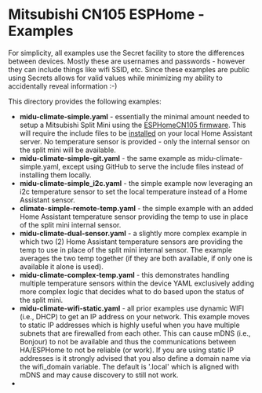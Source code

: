 # Mitsubishi CN105 ESPHome - Examples
For simplicity, all examples use the Secret facility to store the differences between devices.  Mostly these are usernames and passwords - however they can include things like wifi SSID, etc.  Since these examples are public using Secrets allows for valid values while minimizing my ability to accidentally reveal information :-)

This directory provides the following examples:
* **midu-climate-simple.yaml** - essentially the minimal amount needed to setup a Mitsubishi Split Mini using the [ESPHomeCN105 firmware](https://github.com/echavet/MitsubishiCN105ESPHome).  This will require the include files to be [installed](/home_assistant/README.md#installing-locally) on your local Home Assistant server.  No temperature sensor is provided - only the internal sensor on the split mini will be available.
* **midu-climate-simple-git.yaml** - the same example as midu-climate-simple.yaml, except using GitHub to serve the include files instead of installing them locally.
* **midu-climate-simple_i2c.yaml** - the simple example now leveraging an i2c temperature sensor to set the local temperature instead of a Home Assistant sensor.
* **climate-simple-remote-temp.yaml** - the simple example with an added Home Assistant temperature sensor providing the temp to use in place of the split mini internal sensor.
* **midu-climate-dual-sensor.yaml** - a slightly more complex example in which two (2) Home Assistant temperature sensors are providing the temp to use in place of the split mini internal sensor.  The example averages the two temp together (if they are both available, if only one is available it alone is used).
* **midu-climate-complex-temp.yaml** - this demonstrates handling multiple temperature sensors within the device YAML exclusively adding more complex logic that decides what to do based upon the status of the split mini.
* **midu-climate-wifi-static.yaml** - all prior examples use dynamic WIFI (i.e., DHCP) to get an IP address on your network.  This example moves to static IP addresses which is highly useful when you have multiple subnets that are firewalled from each other.  This can cause mDNS (i.e., Bonjour) to not be available and thus the communications between HA/ESPHome to not be reliable (or work).  If you are using static IP addresses is it strongly advised that you also define a domain name via the wifi_domain variable.  The default is '.local' which is aligned with mDNS and may cause discovery to still not work.
* 
